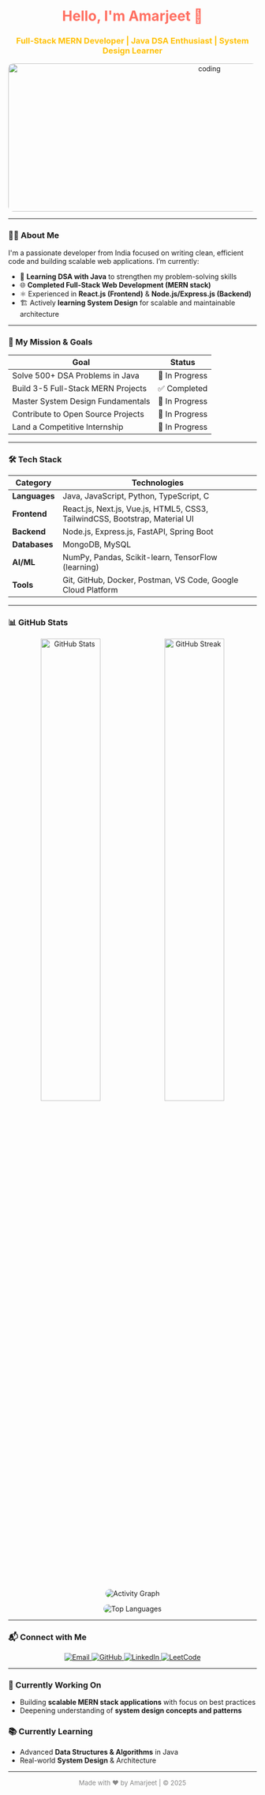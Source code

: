 <!-- Header & Introduction -->
<h1 align="center" style="color:#FF6F61;">Hello, I'm Amarjeet 👋</h1>
<h3 align="center" style="color:#FFC107;">Full-Stack MERN Developer | Java DSA Enthusiast | System Design Learner</h3>

<p align="center">
  <img src="https://user-images.githubusercontent.com/74038190/213910845-af37a709-8995-40d6-be59-724526e3c3d7.gif" alt="coding" width="800" height="300" style="border-radius: 10px;"/>
</p>

---

### 👨‍💻 About Me
I'm a passionate developer from India focused on writing clean, efficient code and building scalable web applications. I’m currently:

- 🚀 **Learning DSA with Java** to strengthen my problem-solving skills  
- 🌐 **Completed Full-Stack Web Development (MERN stack)**  
- ⚛️ Experienced in **React.js (Frontend)** & **Node.js/Express.js (Backend)**  
- 🏗️ Actively **learning System Design** for scalable and maintainable architecture  

---

### 🎯 My Mission & Goals

| Goal                                  | Status         |
|--------------------------------------|----------------|
| Solve 500+ DSA Problems in Java      | 🔄 In Progress |
| Build 3-5 Full-Stack MERN Projects   | ✅ Completed   |
| Master System Design Fundamentals    | 🔄 In Progress |
| Contribute to Open Source Projects   | 🔄 In Progress |
| Land a Competitive Internship        | 🔄 In Progress |

---

### 🛠 Tech Stack

| Category     | Technologies                                                                                     |
|--------------|------------------------------------------------------------------------------------------------|
| **Languages**| Java, JavaScript, Python, TypeScript, C                                                        |
| **Frontend** | React.js, Next.js, Vue.js, HTML5, CSS3, TailwindCSS, Bootstrap, Material UI                     |
| **Backend**  | Node.js, Express.js, FastAPI, Spring Boot                                                      |
| **Databases**| MongoDB, MySQL                                                                                  |
| **AI/ML**    | NumPy, Pandas, Scikit-learn, TensorFlow (learning)                                             |
| **Tools**    | Git, GitHub, Docker, Postman, VS Code, Google Cloud Platform                                   |

---

### 📊 GitHub Stats

<p align="center">
  <img src="https://github-readme-stats.vercel.app/api?username=Amarjeetbtechcse&show_icons=true&count_private=true&theme=dark&hide=prs,issues" alt="GitHub Stats" width="49%" style="border-radius: 10px;"/>
  <img src="https://github-readme-streak-stats.herokuapp.com/?user=Amarjeetbtechcse&theme=dark" alt="GitHub Streak" width="49%" style="border-radius: 10px;"/>
</p>
<p align="center">
  <img src="https://github-readme-activity-graph.cyclic.app/graph?username=Amarjeetbtechcse&bg_color=22272e&color=ff7f50&line=ff6347&point=ffa07a&area=true&hide_border=true" alt="Activity Graph" style="border-radius: 10px;" />
</p>
<p align="center">
  <img src="https://github-readme-stats.vercel.app/api/top-langs/?username=Amarjeetbtechcse&layout=compact&theme=dark&hide_border=true" alt="Top Languages" style="border-radius: 10px;" />
</p>

---

### 📬 Connect with Me

<p align="center">
  <a href="mailto:amarjeet.btechcse@gmail.com" target="_blank" rel="noopener noreferrer">
    <img src="https://img.shields.io/badge/Email-D14836?style=for-the-badge&logo=gmail&logoColor=white" alt="Email"/>
  </a>
  <a href="https://github.com/Amarjeetbtechcse" target="_blank" rel="noopener noreferrer">
    <img src="https://img.shields.io/badge/GitHub-181717?style=for-the-badge&logo=github&logoColor=white" alt="GitHub"/>
  </a>
  <a href="https://www.linkedin.com/in/amarjeet/" target="_blank" rel="noopener noreferrer">
    <img src="https://img.shields.io/badge/LinkedIn-0A66C2?style=for-the-badge&logo=linkedin&logoColor=white" alt="LinkedIn"/>
  </a>
  <a href="https://leetcode.com/amarjeet" target="_blank" rel="noopener noreferrer">
    <img src="https://img.shields.io/badge/LeetCode-FFA116?style=for-the-badge&logo=leetcode&logoColor=black" alt="LeetCode"/>
  </a>
</p>

---

### 🔭 Currently Working On  
- Building **scalable MERN stack applications** with focus on best practices  
- Deepening understanding of **system design concepts and patterns**

### 📚 Currently Learning  
- Advanced **Data Structures & Algorithms** in Java  
- Real-world **System Design** & Architecture  

---

<!-- Footer -->
<p align="center" style="font-size:small;color:#888;">
  Made with ❤️ by Amarjeet | © 2025
</p>
